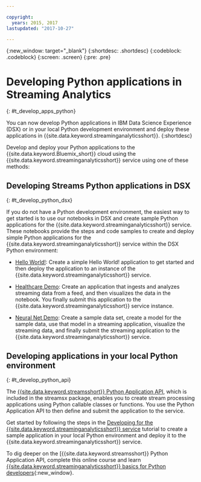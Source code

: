 ```yaml
---

copyright:
  years: 2015, 2017
lastupdated: "2017-10-27"

---
```


<!-- Attribute definitions -->
{:new_window: target="_blank"}
{:shortdesc: .shortdesc}
{:codeblock: .codeblock}
{:screen: .screen}
{:pre: .pre}

# Developing Python applications in Streaming Analytics
{: #t_develop_apps_python}

You can now develop Python applications in IBM Data Science Experience (DSX) or in your local Python development environment and deploy these applications in {{site.data.keyword.streaminganalyticsshort}}.
{:shortdesc}

Develop and deploy your Python applications to the {{site.data.keyword.Bluemix_short}} cloud using the {{site.data.keyword.streaminganalyticsshort}} service using one of these methods:


## Developing Streams Python applications in DSX
{: #t_develop_python_dsx}

If you do not have a Python development environment, the easiest way to get started is to use our  notebooks in DSX and create sample Python applications for the {{site.data.keyword.streaminganalyticsshort}} service. These notebooks provide the steps and code samples to create and deploy simple Python applications for the {{site.data.keyword.streaminganalyticsshort}} service within the DSX Python environment:

* [Hello World!](https://apsportal.ibm.com/exchange/public/entry/view/9fc33ce7301f10e21a9f92039ca9c6e8): Create a simple Hello World! application to get started and then deploy the application to an instance of the {{site.data.keyword.streaminganalyticsshort}} service.

* [Healthcare Demo](https://apsportal.ibm.com/exchange/public/entry/view/9fc33ce7301f10e21a9f92039cad29a6): Create an application that ingests and analyzes streaming data from a feed, and then visualizes the data in the notebook. You finally submit this application to the {{site.data.keyword.streaminganalyticsshort}} service instance.

* [Neural Net Demo](https://apsportal.ibm.com/exchange/public/entry/view/9fc33ce7301f10e21a9f92039ca60bb7): Create a sample data set, create a model for the sample data, use that model in a streaming application, visualize the streaming data, and finally submit the streaming application to the {{site.data.keyword.streaminganalyticsshort}} service.

## Developing applications in your local Python environment
 {: #t_develop_python_api}

 The [{{site.data.keyword.streamsshort}} Python Application API](http://ibmstreams.github.io/streamsx.documentation/docs/python/python-appapi-devguide/#50-api-features), which is included in the streamsx package, enables you to create stream processing applications using Python callable classes or functions. You use the Python Application API to then define and submit the application to the service.

Get started by following the steps in the [Developing for the {{site.data.keyword.streaminganalyticsshort}} service](http://ibmstreams.github.io/streamsx.documentation/docs/python/1.6/python-appapi-devguide-2a/index.html) tutorial to create a sample application in your local Python environment and deploy it to the {{site.data.keyword.streaminganalyticsshort}} service.

To dig deeper on the [{{site.data.keyword.streamsshort}} Python Application API, complete this online course and learn [{{site.data.keyword.streaminganalyticsshort}} basics for Python developers](https://developer.ibm.com/courses/all/streaming-analytics-basics-python-developers/){:new_window}.
